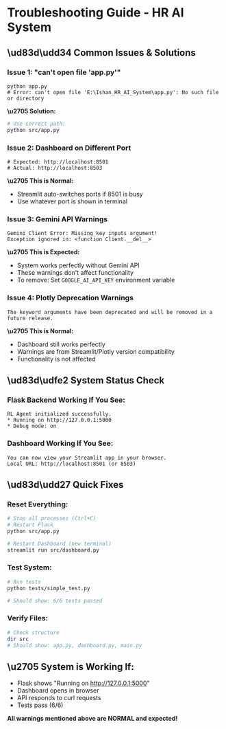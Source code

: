 # Troubleshooting Guide - HR AI System

## \ud83d\udd34 **Common Issues & Solutions**

### **Issue 1: "can't open file 'app.py'"**
```
python app.py
# Error: can't open file 'E:\Ishan_HR_AI_System\app.py': No such file or directory
```

**\u2705 Solution:**
```bash
# Use correct path:
python src/app.py
```

### **Issue 2: Dashboard on Different Port**
```
# Expected: http://localhost:8501
# Actual: http://localhost:8503
```

**\u2705 This is Normal:**
- Streamlit auto-switches ports if 8501 is busy
- Use whatever port is shown in terminal

### **Issue 3: Gemini API Warnings**
```
Gemini Client Error: Missing key inputs argument!
Exception ignored in: <function Client.__del__>
```

**\u2705 This is Expected:**
- System works perfectly without Gemini API
- These warnings don't affect functionality
- To remove: Set `GOOGLE_AI_API_KEY` environment variable

### **Issue 4: Plotly Deprecation Warnings**
```
The keyword arguments have been deprecated and will be removed in a future release.
```

**\u2705 This is Normal:**
- Dashboard still works perfectly
- Warnings are from Streamlit/Plotly version compatibility
- Functionality is not affected

## \ud83d\udfe2 **System Status Check**

### **Flask Backend Working If You See:**
```
RL Agent initialized successfully.
* Running on http://127.0.0.1:5000
* Debug mode: on
```

### **Dashboard Working If You See:**
```
You can now view your Streamlit app in your browser.
Local URL: http://localhost:8501 (or 8503)
```

## \ud83d\udd27 **Quick Fixes**

### **Reset Everything:**
```bash
# Stop all processes (Ctrl+C)
# Restart Flask
python src/app.py

# Restart Dashboard (new terminal)
streamlit run src/dashboard.py
```

### **Test System:**
```bash
# Run tests
python tests/simple_test.py

# Should show: 6/6 tests passed
```

### **Verify Files:**
```bash
# Check structure
dir src
# Should show: app.py, dashboard.py, main.py
```

## \u2705 **System is Working If:**
- Flask shows "Running on http://127.0.0.1:5000"
- Dashboard opens in browser
- API responds to curl requests
- Tests pass (6/6)

**All warnings mentioned above are NORMAL and expected!**